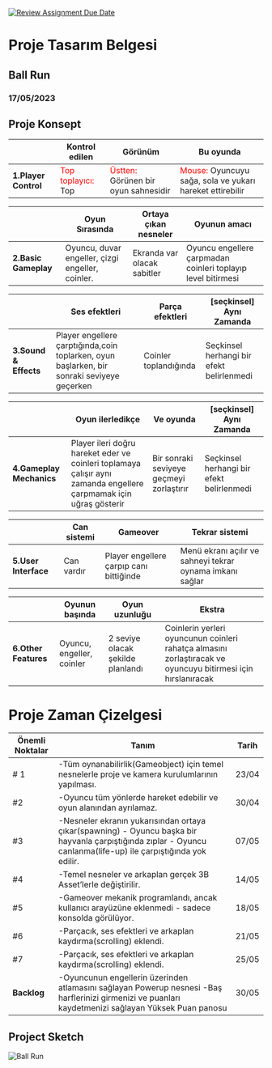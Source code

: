 [![Review Assignment Due Date](https://classroom.github.com/assets/deadline-readme-button-24ddc0f5d75046c5622901739e7c5dd533143b0c8e959d652212380cedb1ea36.svg)](https://classroom.github.com/a/gTiETg9a)
# Proje Tasarım Belgesi

## Ball Run
### <font>17/05/2023</font>

## Proje Konsept

|| Kontrol edilen | Görünüm | Bu oyunda |
|-| ---------- | ------------ | ------------ |
|**1.Player Control**| <font color="red">Top toplayıcı:</font> Top | <font color="red">Üstten:</font> Görünen bir oyun sahnesidir  | <font color="red">Mouse:</font> Oyuncuyu sağa, sola ve yukarı hareket ettirebilir |



|| Oyun Sırasında | Ortaya çıkan nesneler | Oyunun amacı |
|-| ---------- | ------------ | ------------ |
|**2.Basic Gameplay**| Oyuncu, duvar engeller, çizgi engeller, coinler. | Ekranda var olacak sabitler | Oyuncu engellere çarpmadan coinleri toplayıp level bitirmesi |



|| Ses efektleri | Parça efektleri | [seçkinsel] Aynı Zamanda |
|-| ---------- | ------------ | ------------ |
|**3.Sound & Effects**| Player engellere çarptığında,coin toplarken, oyun başlarken, bir sonraki seviyeye geçerken | Coinler toplandığında | Seçkinsel herhangi bir efekt belirlenmedi |



|| Oyun ilerledikçe | Ve oyunda | [seçkinsel] Aynı Zamanda |
|-| ---------- | ------------ | ------------ |
|**4.Gameplay Mechanics**| Player ileri doğru hareket eder ve coinleri toplamaya çalışır aynı zamanda engellere çarpmamak için uğraş gösterir | Bir sonraki seviyeye geçmeyi zorlaştırır | Seçkinsel herhangi bir efekt belirlenmedi |



|| Can sistemi | Gameover | Tekrar sistemi |
|-| ---------- | ------------ | ------------ |
|**5.User Interface**| Can vardır | Player engellere çarpıp canı bittiğinde | Menü ekranı açılır ve sahneyi tekrar oynama imkanı sağlar |


|| Oyunun başında | Oyun uzunluğu | Ekstra |
|-| ---------- | ------------ | ------------ |
|**6.Other Features**| Oyuncu, engeller, coinler | 2 seviye olacak şekilde planlandı | Coinlerin  yerleri oyuncunun coinleri rahatça almasını zorlaştıracak ve oyuncuyu bitirmesi için hırslanıracak |



# Proje Zaman Çizelgesi

| Önemli Noktalar | Tanım | Tarih |
|---------------- | ----- | ----- |
|# 1 | -Tüm oynanabilirlik(Gameobject) için temel nesnelerle proje ve kamera kurulumlarının yapılması. | 23/04 |
|#2  | -Oyuncu tüm yönlerde hareket edebilir ve oyun alanından ayrılamaz. | 30/04 | 
|#3  | -Nesneler ekranın yukarısından ortaya çıkar(spawning) - Oyuncu başka bir hayvanla çarpıştığında zıplar - Oyuncu canlanma(life-up) ile çarpıştığında yok edilir.| 07/05 |
|#4  | -Temel nesneler ve arkaplan gerçek 3B Asset’lerle değiştirilir.| 14/05 |
|#5  | -Gameover mekanik programlandı, ancak kullanıcı arayüzüne eklenmedi - sadece konsolda görülüyor.| 18/05 |
|#6  | -Parçacık, ses efektleri ve arkaplan kaydırma(scrolling) eklendi.| 21/05 |
|#7  | -Parçacık, ses efektleri ve arkaplan kaydırma(scrolling) eklendi.| 25/05 |
|**Backlog**  | -Oyuncunun engellerin üzerinden atlamasını sağlayan Powerup nesnesi -Baş harflerinizi girmenizi ve puanları kaydetmenizi sağlayan Yüksek Puan panosu| 30/05 |


## Project Sketch

![Ball Run](https://www.jindoblu.com/wp-content/uploads/3_RunBallGame_Screenshot_1.png-1-960x665.jpg)






